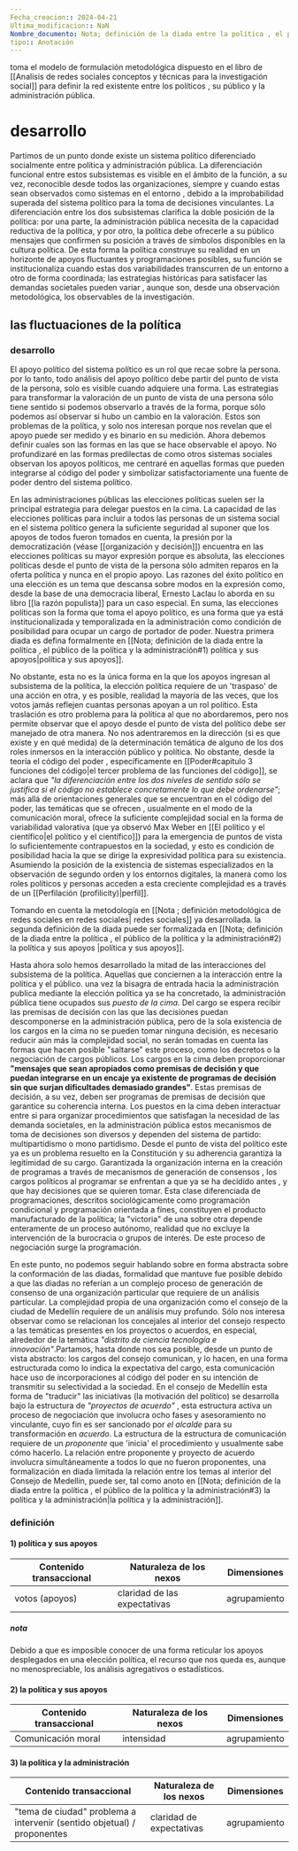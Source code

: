 ```yaml
---
Fecha_creacion:: 2024-04-21
Ultima_modificacion:: NaN
Nombre_documento: Nota; definición de la diada entre la política , el público de la política y la administración
tipo:: Anotación
---
```

toma el modelo de formulación metodológica dispuesto en el libro de [[Analisis de redes sociales conceptos y técnicas para la investigación social]]  para definir la red existente entre los políticos , su público y la administración pública. 

# desarrollo

Partimos de un punto donde existe un sistema político diferenciado socialmente entre política y administración pública. La diferenciación funcional entre estos subsistemas es visible en el ámbito de la función, a su vez, reconocible desde todos las organizaciones, siempre y cuando estas sean observados como sistemas en el entorno , debido a la improbabilidad superada del sistema político para la toma de decisiones vinculantes. La diferenciación entre los dos subsistemas clarifica la doble posición de la política: por una parte, la administración pública necesita de la capacidad reductiva de la política, y por otro, la política debe ofrecerle a su público mensajes que confirmen su posición a través de símbolos disponibles en la cultura política. De esta forma la política construye su realidad en un horizonte de apoyos fluctuantes y programaciones posibles, su función se institucionaliza cuando estas dos variabilidades transcurren de un entorno a otro de forma coordinada; las estrategias históricas para satisfacer las demandas societales pueden variar , aunque son, desde una observación metodológica, los observables de la investigación. 

## las fluctuaciones de la política 
### desarrollo

El apoyo político del sistema político es un rol que recae sobre la persona. por lo tanto, todo análisis del apoyo político debe partir del punto de vista de la persona, solo es visible cuando adquiere una forma. Las estrategias para transformar la valoración de un punto de vista de una persona sólo tiene sentido si podemos observarlo a través de la forma, porque sólo podemos así observar si hubo un cambio en la valoración. Estos son problemas de la política, y solo nos interesan porque nos revelan que el apoyo puede ser medido y es binario en su medición. Ahora debemos definir cuales son las formas en las que se hace observable el apoyo.  No profundizaré en las formas predilectas de como otros sistemas sociales observan los apoyos políticos, me centraré en aquellas formas que pueden integrarse al código del poder y simbolizar satisfactoriamente una fuente de poder dentro del sistema político. 

En las administraciones públicas las elecciones políticas suelen ser la principal estrategia para delegar puestos en la cima. La capacidad de las elecciones políticas para incluir a todos las personas de un sistema social en el sistema político genera la suficiente seguridad al suponer que los apoyos de todos fueron tomados en cuenta,  la presión por la democratización (véase [[organización y decisión]]) encuentra en las elecciones políticas su mayor expresión porque es absoluta, las elecciones políticas desde el punto de vista de la persona sólo admiten reparos en la oferta política y nunca en el propio apoyo. Las razones del éxito político en una elección es un tema que descansa sobre modos en la expresión como, desde la base de una democracia liberal, Ernesto Laclau lo aborda en su libro [[la razón populista]] para un caso especial. En suma, las elecciones políticas son la forma que toma el apoyo político, es una forma que ya está institucionalizada y temporalizada en la administración como condición de posibilidad para ocupar un cargo de portador de poder.  Nuestra primera diada es defina formalmente en [[Nota; definición de la diada entre la política , el público de la política y la administración#1) política y sus apoyos|política y sus apoyos]].     

No obstante, esta no es la única forma en la que los apoyos ingresan al subsistema de la política, la elección política requiere de un 'traspaso' de una acción en otra, y es posible, realidad la mayoría de las veces, que los votos jamás reflejen cuantas personas apoyan a un rol político. Esta traslación es otro problema para la política al que no abordaremos, pero nos permite observar que el apoyo desde el punto de vista del político debe ser manejado de otra manera. No nos adentraremos en la dirección (si es que existe y en qué medida) de la determinación temática de alguno de los dos roles inmersos en la interacción público y política. No obstante, desde la teoría el código del poder , específicamente en [[Poder#capitulo 3 funciones del código|el tercer problema de las funciones del código]],   se aclara que *"la diferenciación entre los dos niveles de sentido sólo se justifica si el código no establece concretamente lo que debe ordenarse"*; más allá de orientaciones generales que se encuentran en el código del poder, las temáticas que se ofrecen , usualmente en el modo de la comunicación moral, ofrece la suficiente complejidad social en la forma de variabilidad valorativa (que ya observó Max Weber en [[El político y el científico|el político y el científico]]) para la emergencia de puntos de vista lo suficientemente contrapuestos en la sociedad, y esto es condición de posibilidad hacia la que se dirige la expresividad política para su existencia. Asumiendo la posición de la existencia de sistemas especializados en la observación de segundo orden y los entornos digitales, la manera como los roles políticos y personas acceden a esta creciente complejidad es a través de un [[Perfilación (profilicity)|perfil]].  

Tomando en cuenta la metodología en [[Nota ; definición metodológica de redes sociales en redes sociales| redes sociales]] ya desarrollada. la segunda definición de la diada puede ser formalizada en [[Nota; definición de la diada entre la política , el público de la política y la administración#2) la política y sus apoyos |política y sus apoyos]].

Hasta ahora solo hemos desarrollado la  mitad de las interacciones del subsistema de la política. Aquellas que conciernen a la interacción entre la política y el público. una vez la bisagra de entrada hacia la administración publica mediante la elección política ya se ha concretado, la administración pública tiene ocupados sus *puesto de la cima*. Del cargo se espera recibir las premisas de decisión con las que las decisiones puedan descomponerse en la administración pública, pero de la sola existencia de los cargos en la cima no se pueden tomar ninguna decisión, es necesario reducir aún más la complejidad social, no serán tomadas en cuenta las formas que hacen posible "saltarse" este proceso, como los decretos o la negociación de cargos públicos. Los cargos en la cima deben proporcionar **"mensajes que sean apropiados como premisas de decisión y que puedan integrarse en un encaje ya existente de programas de decisión sin que surjan dificultades demasiado grandes"**. Estas premisas de decisión, a su vez, deben ser programas de premisas de decisión que garantice su coherencia interna. Los puestos en la cima deben interactuar entre si para organizar procedimientos que satisfagan la necesidad de las demanda societales, en la administración pública estos mecanismos de toma de decisiones son diversos y dependen del sistema de partido: multipartidismo o mono partidismo. Desde el punto de vista del político este ya es un problema resuelto en la Constitución y su adherencia garantiza la legitimidad de su cargo. Garantizada la organización interna en la creación de programas a través de mecanismos de generación de consensos , los cargos políticos al programar se enfrentan a que ya se ha decidido antes , y que hay decisiones que se quieren tomar. Esta clase diferenciada de programaciones, descritos sociológicamente como programación condicional y programación orientada a fines, constituyen el producto manufacturado de la política;  la "victoria" de una sobre otra depende enteramente de un proceso autónomo, realidad que no excluye la intervención de la burocracia o grupos de interés.  De este proceso de negociación surge la programación. 

En este punto, no podemos seguir hablando sobre en forma abstracta sobre la conformación de las diadas, formalidad que mantuve fue posible debido a que las diadas no referían a un complejo proceso de generación de consenso de una organización particular que requiere de un análisis particular. La complejidad propia de una organización como el consejo de la ciudad de Medellín requiere de un análisis muy profundo. Sólo nos interesa observar como se relacionan los concejales al interior del consejo respecto a las temáticas presentes en los proyectos o acuerdos, en especial, alrededor de la temática *"distrito de ciencia tecnología e innovación"*.Partamos, hasta donde nos sea posible, desde un punto de vista abstracto: los cargos del consejo comunican, y lo hacen, en una forma estructurada como lo indica la expectativa del cargo,  esta comunicación hace uso de incorporaciones al código del poder en su intención de transmitir su selectividad a la sociedad. En el consejo de Medellín esta forma de "traducir" las iniciativas (la motivación del político) se desarrolla bajo la estructura de *"proyectos de acuerdo"* , esta estructura activa un proceso de negociación que involucra ocho fases y asesoramiento no vinculante, cuyo fin es ser sancionado por *el alcalde* para su transformación en *acuerdo*. La  estructura de la estructura de comunicación requiere de un *proponente*  que 'inicia' el procedimiento y usualmente sabe cómo hacerlo.  La relación entre proponente y proyecto de acuerdo involucra simultáneamente a todos lo que no fueron proponentes, una formalización en diada limitada la relación entre los temas al interior del Consejo de Medellín, puede ser, tal como anoto en [[Nota; definición de la diada entre la política , el público de la política y la administración#3) la política y la administración|la política y la administración]].           
### definición 

#### 1) política y sus apoyos 

| Contenido transaccional | Naturaleza de los nexos      | Dimensiones  |
| ----------------------- | ---------------------------- | ------------ |
| votos (apoyos)          | claridad de las expectativas | agrupamiento |
##### nota
Debido a que es imposible conocer de una forma reticular los apoyos desplegados en una elección política, el recurso que nos queda es, aunque no menospreciable, los análisis agregativos o estadísticos. 

#### 2) la política y sus apoyos 

| Contenido transaccional | Naturaleza de los nexos | Dimensiones  |
| ----------------------- | ----------------------- | ------------ |
| Comunicación moral      | intensidad              | agrupamiento |

#### 3) la política y la administración
| Contenido transaccional                                                 | Naturaleza de los nexos  | Dimensiones  |
| ----------------------------------------------------------------------- | ------------------------ | ------------ |
| "tema de ciudad" problema a intervenir (sentido objetual) / proponentes | claridad de expectativas | agrupamiento |
